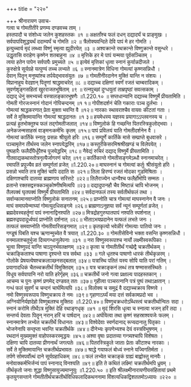 +++
title = "२२०"

+++
श्रीनारायण उवाच-  
गत्वा च गोमतीतीरे प्रणम्य दण्डवच्च ताम् ।  
हस्तपादौ च संशोध्य जलेन कुशहस्तकः ॥१ ॥
अक्षताँश्च फलं दधन् दद्यादर्घं च प्राङ्मुखः ।  
सर्वपापविशुद्ध्यर्थं ददाम्यर्घं च गोमति ॥२ ॥
त्रैलोक्यवन्दिते देवि पापं मे हर गोमति ।  
इत्युच्चार्य मृदं लब्ध्वा विष्णुं स्मृत्वा ह्युदीरयेत् ॥३ ॥
अश्वक्रान्ते रथक्रान्ते विष्णुक्रान्ते वसुन्धरे ।  
उद्धृतासि वराहेण कृष्णेन शतबाहुना ॥४ ॥
मृत्तिके हर मे पापं यन्मया पूर्वसञ्चितम् ।  
त्वया हतेन पापेन सर्वपापैः प्रमुच्यते ॥५ ॥
इत्येवं मृत्तिकां धृत्वा स्नानं कुर्यान्नदीजले ।  
कुरुक्षेत्रे सूर्यग्रहे यत्पुण्यं तच्च लभ्यते ॥६ ॥
स्नानमात्रेण विधिना गोमत्यां कृष्णसन्निधौ ।  
देवान् पितॄन् मनुष्यांश्च तर्पयेद्भावसंयुतः ॥७ ॥
गोमतीनीरदानेन मुक्तिं यान्ति न संशयः ।  
विप्रानाहूय वेदज्ञान् पितॄणां श्राद्धमाचरेत् ॥८ ॥
दद्याच्च दक्षिणां स्वर्णं रजतं चाम्बरादिकम् ।  
सुवर्णशृङ्गसहितां खुरराजतभूषिताम् ॥९ ॥
रत्नपुच्छां दुग्धयुतां ताम्रपृष्ठां सवत्सकाम् ।  
दद्याद् धेनुं समभ्यर्च्य वस्त्रालङ्कारभूषणैः ॥1.220.१० ॥
सप्तधान्यानि दद्याच्च विष्णुर्मे प्रीयतामिति ।  
गोमती गोरजःस्नानं गोदानं गोपिचन्दनम् ॥१ १॥
गोपीशदर्शनं चेति गकाराः पञ्च दुर्लभाः ।  
गोमत्यां श्राद्धकरणात् प्रेता मुक्ता भवन्ति वै ॥१२॥
नारकाः स्थावराश्चैव वायवः कीटतां गताः ।  
सर्वे ते मुक्तिमायान्ति गोमत्यां श्राद्धदानतः ॥१ ३॥
हयमेधस्य यज्ञस्य प्रयागाऽऽप्लवनस्य च ।  
प्रत्यहं हुतभोक्तुश्च फलं तद्गोमतीजलात् ॥१४॥
विष्णुलोकं हि गच्छन्ति पितरस्त्रिकुलोद्भवाः ।  
अनेकजन्मसाहस्रं वाङ्मनःकर्मभिः कृतम् ॥१५॥
पापं प्रविलयं याति गोमतीदर्शनेन वै ।  
गोमत्यां कार्तिके स्नातुः प्रसन्नः श्रीयुतो हरिः ॥१६॥
सम्पूर्णे कार्तिके मासे सम्प्राप्ते बुधवासरे ।  
पञ्चामृतेन तीर्थस्य जलेन स्नापयेद्धरिम् ॥१७॥
कस्तुरीकेसरमिश्रश्रीखण्डं च विलेपयेत् ।  
पुष्पहारैः फलैर्दीपैर्धूपैश्च पूजयेद्धरिम् ॥१८॥
नैवेद्यं रुचिरं दद्याद् विष्णुर्मे प्रीयतामिति ।  
गीतवाद्यकथास्तोत्रनृत्यैर्जागरणं चरेत् ॥१९॥
कार्तिकान्ते गोमतीसङ्गमेऽब्धौ स्नानमाचरेत् ।  
रमापतिं प्रपूज्यैव व्रतं सम्पूर्णतां व्रजेत् ॥1.220.२०॥
माघस्नानं च गोमत्यां कर्तुः श्रीसंयुतो हरिः ।  
प्रसन्नो भवति तत्र मुक्तिं चापि ददाति सः ॥२१॥
तिला हिरण्यं रजतं मोदका गुडमिश्रिताः ।  
दक्षिणाश्चापि दातव्या ब्राह्मणाय सरित्तटे ॥२२॥
तिलैराज्येन धान्यैश्च फलैर्होमोपि सम्मतः ।  
व्रतान्ते रक्तसद्वस्त्रकञ्चुकोष्णीषमित्यपि ॥२३॥
दद्यादुपानहौ चैव मिष्टान्नं चापि भोजनम् ।  
तैलपक्वं घृतपक्वं विष्णुर्मे प्रीयतामिति ॥२४॥
सर्वदानफलं तस्य सर्वतीर्थफलं तथा ।  
सर्वान्कामानवाप्नोति विष्णुलोकं सनातनम् ॥२५॥
प्राप्नोति चात्र गोमत्यां माघस्नानेन वै जनः ।  
माघं समापयेन्माघ्यां गोमत्युदधिसङ्गमे ॥२६॥
ब्राह्मणाऽनुज्ञया सर्वं न्यूनं सम्पूर्णतां व्रजेत् ।  
ब्रह्मदेवस्वहर्तॄणां पापं स्नानाद्विनश्यति ॥२७॥
मित्रद्रोहगुरुघातपापं नश्यति स्पर्शनात् ।  
ब्रह्मरुद्रपदादूर्ध्वपदं प्राप्नोति दर्शनात् ॥२८॥
भीताऽभयप्रदानेन यत्फलं लभते जनः ।  
तत्फलं समवाप्नोति गोमतीवारिसङ्गमात् ॥२९॥
कृतकृत्यो भवेन्नीरं गोमत्याः पातियो जनः ।  
गण्डूषं पिबति यश्च ऋणान्मुच्येत वै त्रयात् ॥1.220.३० ॥
गोमतीसेविनो भक्ता वसन्ति कृष्णसन्निधौ ।  
वनमालाश्चतुर्भुजा दिव्यगन्धानुलेपनाः ॥३१ ॥
नरा विष्णुस्वरूपाश्च नार्यो लक्ष्मीस्वरूपिकाः ।  
भूत्वा विष्णुपदं यान्ति चाऽपुनर्भवलक्षणम् ॥३२॥
कृत्वा च गोमतीतीर्थं गच्छेद्वै चक्रतीर्थकम् ।  
चक्राङ्किताश्च पाषाणा दृश्यन्ते यत्र सर्वथा ॥३३ ॥
गले धृतश्च पाषाणो धारकं तीर्थकृन्नरम् ।  
गोलोके प्रेषयत्येषश्चक्रलाञ्छनसद्बलात् ॥३४॥
यत्रास्थि पतितं यस्य सोपि याति परां गतिम् ।  
प्रयागादधिकं चैतच्चक्रतीर्थं विमुक्तिदम् ॥३५॥
यत्र चक्राङ्कनं लब्धं तत्र षण्माससंस्थितेः ।  
विधूय सर्वपापानि नरो याति हरेर्गृहम् ॥३६॥
चक्रतीर्थे जनो गत्वा प्रक्षाल्य पादहस्तकान् ।  
आचम्य च पुनः कृष्णं प्रणमेद् दण्डवत् ततः ॥३७॥
गृहीत्वा पञ्चरत्नानि पत्रं पुष्पं तथाऽक्षतान् ।  
गन्धं फलं सुवर्णं च चन्दनं चार्घमित्यपि ॥३८॥
विलोक्य च समुद्रं वै दद्याच्चक्राय विष्णवे ।  
नमो विष्णुस्वरूपाय विष्णुचक्राय ते नमः ॥३९॥
गृहाणाऽर्घ्यं मया दत्तं सर्वकामप्रदो भव ।  
अग्नियोनिर्यज्ञदेहो विष्णुबलश्च मुक्तिदः ॥1.220.४०॥
विष्णुचक्रधरोऽब्धिस्त्वं चक्रतीर्थान्वितः सदा ।  
स्नानं करोमि तीर्थेऽत्र मुक्तिं देहि रथाङ्गधृक् ॥४१ ॥
मृदं शिरसि धृत्वा च स्नात्वा भजन् हरिं तदा ।  
सन्तर्प्य देवताः पितॄन् नरान् हरिं च पार्षदान् ॥४२॥
अर्घयित्वा तथा कृष्णं सहस्राश्वयजेः फलम् ।  
स्नानमात्रेण लभ्येत चक्रतीर्थे विधानतः ॥४३॥
विश्वेदेवाः स्वर्णदानाद् रूप्यदानातु पितृकाः ।  
भोजनेनापि सन्तृप्ता भवन्ति चक्रतीर्थके ॥४४॥
दीनेभ्यः कृपणेभ्यश्च देयं वस्त्रविभूषणम् ।  
रथदानं मुख्यमुक्तं वाहोपस्करस्मृद्धयः ॥४५॥
अश्वा वृषाः प्रदातव्या गन्त्र्यश्चापि विशेषतः ।  
दक्षिणा चापि दातव्या प्रीणनार्थं जगत्पतेः ॥४६॥
पितरस्त्रिकुले जाताः प्रेताः कीटाश्च नारकाः ।  
सर्वे ते मुक्तिमायान्ति चक्रतीर्थप्रभावतः ॥४७॥
श्राद्धे गयाफलं बोध्यं स्नाने यज्विगतिर्मता ।  
तर्पणे सोमपर्वोत्थं दाने सूर्यग्रहाधिकम् ॥४८॥
फलं लभ्येत चक्राङ्कं ग्राह्यं बाह्वोस्तु मानवैः ।  
मनोवाक्कर्मभिर्जन्यं पापं स्नानाद् विनश्यति ॥४९॥
इति ते कथितं लक्ष्मि! चक्रतीर्थमपि ध्रुवम् ।  
तीर्थकृतो जनाः शुद्धा विष्णुसायुज्यमाप्नुयुः ॥1.220.५० ॥
इति श्रीलक्ष्मीनारायणीयसंहितायां प्रथमे कृतयुगसन्ताने गोमतीतीर्थचक्रतीर्थविधिफलादिकथननामा विंशत्यधिकद्विशततमोऽध्यायः ॥२२० ॥
    

